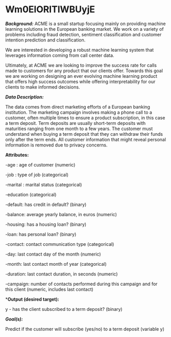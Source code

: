 # Wm0ElORITlWBUyjE
***Background:***
ACME is a small startup focusing mainly on providing machine learning solutions in the European banking market. We work on a variety of problems including fraud detection, sentiment classification and customer intention prediction and classification.

We are interested in developing a robust machine learning system that leverages information coming from call center data.

Ultimately, at ACME we are looking to improve the success rate for calls made to customers for any product that our clients offer. Towards this goal we are working on designing an ever evolving machine learning product that offers high success outcomes while offering interpretability for our clients to make informed decisions.

***Data Description:***

The data comes from direct marketing efforts of a European banking institution. The marketing campaign involves making a phone call to a customer, often multiple times to ensure a product subscription, in this case a term deposit. Term deposits are usually short-term deposits with maturities ranging from one month to a few years. The customer must understand when buying a term deposit that they can withdraw their funds only after the term ends. All customer information that might reveal personal information is removed due to privacy concerns.

**Attributes:**

-age : age of customer (numeric)

-job : type of job (categorical)

-marital : marital status (categorical)

-education (categorical)

-default: has credit in default? (binary)

-balance: average yearly balance, in euros (numeric)

-housing: has a housing loan? (binary)

-loan: has personal loan? (binary)

-contact: contact communication type (categorical)

-day: last contact day of the month (numeric)

-month: last contact month of year (categorical)

-duration: last contact duration, in seconds (numeric)

-campaign: number of contacts performed during this campaign and for this client (numeric, includes last contact)

***Output (desired target):**

y - has the client subscribed to a term deposit? (binary)

***Goal(s):***

Predict if the customer will subscribe (yes/no) to a term deposit (variable y)
